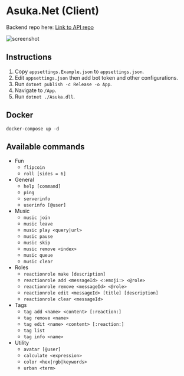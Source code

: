 # Asuka.Net (Client)

Backend repo here: [Link to API repo](https://www.github.com/blai30/Asuka.Net-Api)

![screenshot](https://github.com/blai30/Asuka.Net/blob/main/resources/asuka.png?raw=true)

## Instructions
1. Copy `appsettings.Example.json` to `appsettings.json`.
2. Edit `appsettings.json` then add bot token and other configurations.
3. Run `dotnet publish -c Release -o App`.
4. Navigate to `/App`.
5. Run `dotnet ./Asuka.dll`.

## Docker
```
docker-compose up -d
```

## Available commands
* Fun
  * `flipcoin`
  * `roll [sides = 6]`
* General
  * `help [command]`
  * `ping`
  * `serverinfo`
  * `userinfo [@user]`
* Music
  * `music join`
  * `music leave`
  * `music play <query|url>`
  * `music pause`
  * `music skip`
  * `music remove <index>`
  * `music queue`
  * `music clear`
* Roles
  * `reactionrole make [description]`
  * `reactionrole add <messageId> <:emoji:> <@role>`
  * `reactionrole remove <messageId> <@role>`
  * `reactionrole edit <messageId> [title] [description]`
  * `reactionrole clear <messageId>`
* Tags
  * `tag add <name> <content> [:reaction:]`
  * `tag remove <name>`
  * `tag edit <name> <content> [:reaction:]`
  * `tag list`
  * `tag info <name>`
* Utility
  * `avatar [@user]`
  * `calculate <expression>`
  * `color <hex|rgb|keywords>`
  * `urban <term>`
